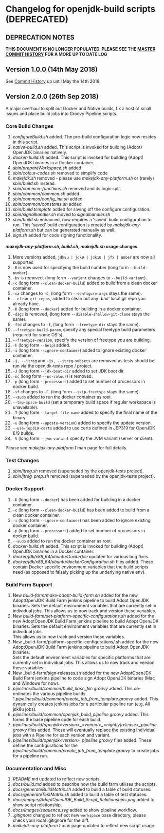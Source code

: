 # Changelog for openjdk-build scripts (DEPRECATED)

## DEPRECATION NOTES

**THIS DOCUMENT IS NO LONGER POPULATED. PLEASE SEE THE [MASTER COMMIT HISTORY](https://github.com/AdoptOpenJDK/openjdk-build/commits/master) FOR A MORE UP TO DATE LOG**

## Version 1.0.0 (14th May 2018)

See [Commit History](https://github.com/AdoptOpenJDK/openjdk-build/commits/master) 
up until May the 14th 2018.

## Version 2.0.0 (26th Sep 2018)

A major overhaul to split out Docker and Native builds, fix a host of small 
issues and place build jobs into Groovy Pipeline scripts.

### Core Build Changes

1. _configureBuild.sh_ added.  The pre-build configuration logic now resides in 
this script.
1. _native-build.sh_ added.  This script is invoked for building (Adopt) OpenJDK 
binaries natively.
1. _docker-build.sh_ added.  This script is invoked for building (Adopt) OpenJDK 
binaries in a Docker container.
1. _sbin/prepareWorkspace.sh_ added
1. _sbin/colour-codes.sh_ removed to simplify code
1. _makejdk.sh_ removed - please use _makejdk-any-platform.sh_ or (rarely) 
_sbin/build.sh_ instead. 
1. _sbin/common-functions.sh_ removed and its logic split 
1. _sbin/common/common.sh_ added
1. _sbin/common/config_init.sh_ added
1. _sbin/common/constants.sh_ added
1. _sbin/build.template_ added for saving off the configure configuration. 
1. _sbin/signalhandler.sh_ moved to _signalhandler.sh_
1. _sbin/build.sh_ enhanced, now requires a 'saved' build configuration to run. 
This 'saved' build configuration is created by _makejdk-any-platform.sh_ but 
can be generated manually as well.
1. _sign.sh_ added for code signing functionality.


#### _makejdk-any-platform.sh_, _build.sh_, _makejdk.sh_ usage changes

1. More versions added, `jdk8u | jdk9 | jdk10 | jfx | amber` are now all supported
1. `-B` is now used for specifying the build number (long form `--build-number`).
1. `-bv` is removed, (long form `--variant` changes to `--build-variant`).
1. `-c` (long form `--clean-docker-build`) added to build from a clean docker container.
1. `-ca` changes to `-C`, (long form `--configure-args` stays the same).
1. `--clean-git-repos`, added to clean out any 'bad' local git repo you already have.
1. `-D` (long form `--docker`) added for building in a docker container.
1. `-dsgc` is removed, (long form `--disable-shallow-git-clone` stays the same).
1. `-ftd` changes to `-f`, (long form `--freetype-dir` stays the same).
1. `--freetype-build-param`, specify any special freetype build parameters (required for some OS's).
1. `--freetype-version`, specify the version of freetype you are building.
1. `-h` (long form `--help`) added.
1. `-i` (long form `--ignore-container`) added to ignore existing docker container.
1. `-j, --jtreg` and `-js, --jtreg-subsets` are removed as tests should be run via the openjdk-tests repo / project.
1. `-J` (long form `--jdk-boot-dir` added to set JDK boot dir.
1. `-nc` (long form `--no-colour`) is removed.
1. `-p` (long form `--processors`) added to set number of processors in docker build.
1. `-sf` changes to `-F`, (long form `--skip-freetype` stays the same).
1. `--sudo` added to run the docker container as root.
1. `--tmp-space-build` (set a temporary build space if regular workspace is unavailable).
1. `-T` (long form `--target-file-name` added to specify the final name of the binary.
1. `-u` (long form `--update-version`) added to specify the update version.
1. `--use-jep319-certs` added to use certs defined in JEP319 for OpenJDK 8/9 builds.
1. `-V` (long form `--jvm-variant` specify the JVM variant (server or client).

Please see _makejdk-any-platform.1_ man page for full details.

### Test Changes

1. _sbin/jtreg.sh_ removed (superseded by the openjdk-tests project).
1. _sbin/jtreg_prep.sh_ removed (superseded by the openjdk-tests project).

### Docker Support

1. `-D` (long form `--docker`) has been added for building in a docker container.
1. `-c` (long form `--clean-docker-build`) has been added to build from a clean 
docker container.
1. `-i` (long form `--ignore-container`) has been added to ignore existing docker 
container.
1. `-p` (long form `--processors`) added to set number of processors in docker build.
1. `--sudo` added to run the docker container as root.
1. _docker-build.sh_ added.  This script is invoked for building (Adopt) OpenJDK 
binaries in a Docker container.
1. _docker/jdk<X>/x86_64/ubuntu/Dockerfile_ updated for various bug fixes.
1. _docker/jdk<X>/x86_64/ubuntu/dockerConfiguration.sh_ files added.  These 
contain Docker specific environment variables that the build scripts need (as 
opposed to falsely picking up the underlying native env).

### Build Farm Support

1. New _build-farm/make-adopt-build-farm.sh_ added for the new AdoptOpenJDK 
Build Farm jenkins pipeline to build Adopt OpenJDK binaries.  Sets the default 
environment variables that are currently set in individual jobs.  This allows 
us to now track and version these variables.
1. New _build-farm/set-platform-specific-configurations.sh_ added for the new 
AdoptOpenJDK Build Farm jenkins pipeline to build Adopt OpenJDK binaries.  Sets 
the default environment variables that are currently set in individual jobs.  
This allows us to now track and version these variables.
1. New _build-farm/platform-specific-configurations/<platform>.sh added for 
the new AdoptOpenJDK Build Farm jenkins pipeline to build Adopt OpenJDK binaries.  
Sets the default environment variables for specific platforms that are currently 
set in individual jobs.  This allows us to now track and version these variables.
1. New _build-farm/sign-releases.sh added for the new AdoptOpenJDK Build Farm 
jenkins pipeline to code sign Adopt OpenJDK binaries (Mac and Windows for now).
1. _pipelines/build/common/build_base_file.groovy_ added. This co-ordinates the various 
 pipeline builds.
1._pipelines/build/common/create\_job\_from\_template.groovy_ added. This dynamically 
creates jenkins jobs for a particular pipeline run (e.g. All jdk8u jobs).
1. _pipelines/build/common/openjdk\_build\_pipeline.groovy_ added. This forms the base 
pipeline code for each build.
1. _pipelines/build/openjdk\<version\>\_\<variant\>\_\<nightly\|release\>\_pipeline.groovy_ 
files added.  These will eventually replace the existing individual jobs with a 
Pipeline for each version and variant.
1. _pipelines/build/openjdk\<version\>\_pipeline.groovy_ 
files added. These define the configurations for the 
_pipelines/build/common/create\_job\_from\_template.groovy_ to create jobs for a pipeline 
 run.

### Documentation and Misc

1. _README.md_ updated to reflect new scripts.
1. _docs/build.md_ added to describe how the build farm utilises the scripts.
1. _docs/generateBuildMatrix.sh_ added to build a table of build statuses.
1. _docs/generateTestMatrix.sh_ added to build a table of test statuses.
1. _docs/images/AdoptOpenJDK_Build_Script_Relationships.png_ added to show script 
relationship.
1. _docs/images/sequence.svg_ added to show pipeline workflow.
1. _.gitignore_ changed to reflect new `workspace` base directory, please check 
your local .gitignore for the diff.
1. _makejdk-any-platform.1_ man page updated to reflect new script usage.
